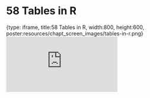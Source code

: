 # 58 Tables in R
 
{type: iframe, title:58 Tables in R, width:800, height:600, poster:resources/chapt_screen_images/tables-in-r.png}
![](https://datatrail-jhu.github.io/DataTrail_ReOrg/no_toc/tables-in-r.html)
 

 
